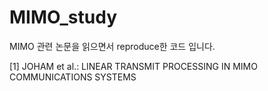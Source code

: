 # MIMO_study
MIMO 관련 논문을 읽으면서 reproduce한 코드 입니다.

[1] JOHAM et al.: LINEAR TRANSMIT PROCESSING IN MIMO COMMUNICATIONS SYSTEMS
